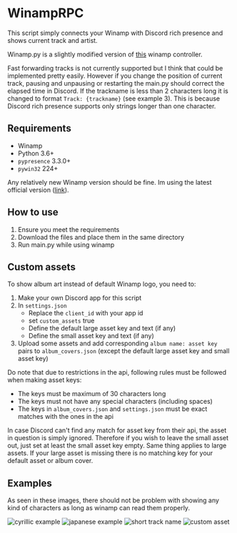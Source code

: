 # WinampRPC

This script simply connects your Winamp with Discord rich presence and shows current track and artist.

Winamp.py is a slightly modified version of [this](https://github.com/DerpyChap/PyWinamp) winamp controller.

Fast forwarding tracks is not currently supported but I think that could be implemented pretty easily. However if you 
change the position of current track, pausing and unpausing or restarting the main.py should correct the elapsed time 
in Discord. If the trackname is less than 2 characters long it is changed to format `Track: {trackname}` (see example 3). 
This is because Discord rich presence supports only strings longer than one character.

## Requirements

- Winamp
- Python 3.6+
- `pypresence` 3.3.0+
- `pywin32` 224+

Any relatively new Winamp version should be fine. Im using the latest official version ([link](https://www.winamp.com/)).

## How to use

1. Ensure you meet the requirements
2. Download the files and place them in the same directory
3. Run main.py while using winamp

## Custom assets

To show album art instead of default Winamp logo, you need to:
 
1. Make your own Discord app for this script
2. In `settings.json`
    * Replace the `client_id` with your app id
    * set `custom_assets` true 
    * Define the default large asset key and text (if any)
    * Define the small asset key and text (if any)
3. Upload some assets and add corresponding `album name: asset key` pairs to `album_covers.json` (except the default 
large asset key and small asset key)
 
Do note that due to restrictions in the api, following rules must be followed when making asset keys:

- The keys must be maximum of 30 characters long
- The keys must not have any special characters (including spaces)
- The keys in `album_covers.json` and `settings.json` must be exact matches with the ones in the api

In case Discord can't find any match for asset key from their api, the asset in question is simply ignored. Therefore 
if you wish to leave the small asset out, just set at least the small asset key empty. Same thing applies to large 
assets. If your large asset is missing there is no matching key for your default asset or album cover.

## Examples

As seen in these images, there should not be problem with showing any kind of characters as long as winamp can read 
them properly.

![cyrillic example](https://i.imgur.com/Llzdby7.png)
![japanese example](https://i.imgur.com/7m51K2G.png)
![short track name](https://i.imgur.com/o8nLrwI.png)
![custom asset](https://i.imgur.com/F08aPu1.png)
